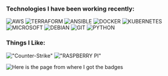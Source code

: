 ### Technologies I have been working recently:
![AWS](https://img.shields.io/badge/Amazon_AWS-FF9900?style=for-the-badge&logo=amazonaws&logoColor=white "AWS") ![TERRAFORM](https://img.shields.io/badge/Terraform-7B42BC?style=for-the-badge&logo=terraform&logoColor=white "TERRAFORM") ![ANSIBLE](https://img.shields.io/badge/Ansible-000000?style=for-the-badge&logo=ansible&logoColor=white "ANSIBLE") ![DOCKER](https://img.shields.io/badge/Docker-2CA5E0?style=for-the-badge&logo=docker&logoColor=white "DOCKER") ![KUBERNETES](https://img.shields.io/badge/kubernetes-326ce5.svg?&style=for-the-badge&logo=kubernetes&logoColor=white "KUBERNETES") ![MICROSOFT](https://img.shields.io/badge/Microsoft-666666?style=for-the-badge&logo=microsoft&logoColor=white "MICROSOFT") ![DEBIAN](https://img.shields.io/badge/Debian-A81D33?style=for-the-badge&logo=debian&logoColor=white "DEBIAN") ![GIT](https://img.shields.io/badge/GIT-E44C30?style=for-the-badge&logo=git&logoColor=white "GIT") ![PYTHON](https://img.shields.io/badge/Python-3776AB?style=for-the-badge&logo=python&logoColor=white)

### Things I Like:

!["Counter-Strike"](https://img.shields.io/badge/Counter_Strike-000000?style=for-the-badge&logo=counter-strike&logoColor=white "Counter-Strike") !["RASPBERRY PI"](https://img.shields.io/badge/Raspberry%20Pi-A22846?style=for-the-badge&logo=Raspberry%20Pi&logoColor=white "RASPBERRY PI")




![Here](https://dev.to/envoy_/150-badges-for-github-pnk) is the page from where I got the badges
